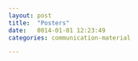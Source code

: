 ```yaml
---
layout: post
title:  "Posters"
date:   0014-01-01 12:23:49
categories: communication-material

---
```

